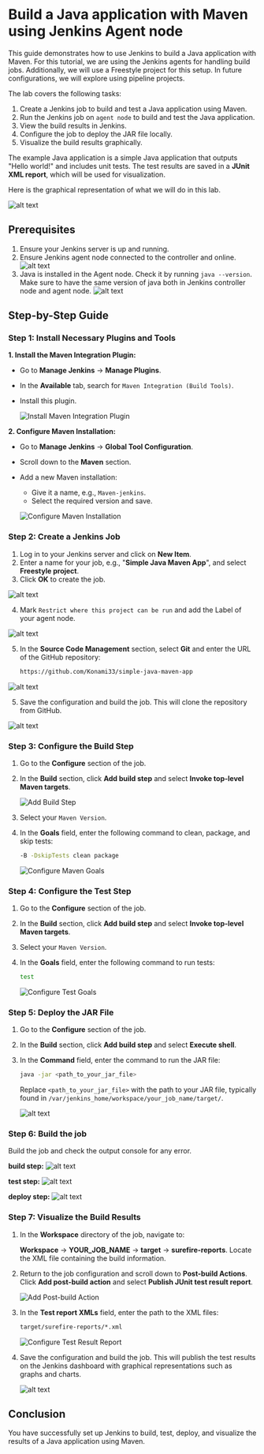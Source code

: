 # Build a Java application with Maven using Jenkins Agent node

This guide demonstrates how to use Jenkins to build a Java application with Maven. For this tutorial, we are using the Jenkins agents for handling build jobs. Additionally, we will use a Freestyle project for this setup. In future configurations, we will explore using pipeline projects.

The lab covers the following tasks:

1. Create a Jenkins job to build and test a Java application using Maven.
2. Run the Jenkins job on `agent node` to build and test the Java application.
3. View the build results in Jenkins.
4. Configure the job to deploy the JAR file locally.
5. Visualize the build results graphically.

The example Java application is a simple Java application that outputs "Hello world!" and includes unit tests. The test results are saved in a **JUnit XML report**, which will be used for visualization.

Here is the graphical representation of what we will do in this lab.

![alt text](https://github.com/poridhiEng/poridhi-labs/raw/main/Poridhi%20Labs/Jenkins%20Labs/Lab%2007/images/lab-7-arch.drawio.svg)

## Prerequisites

1. Ensure your Jenkins server is up and running.
2. Ensure Jenkins agent node connected to the controller and online.
![alt text](https://github.com/poridhiEng/poridhi-labs/raw/main/Poridhi%20Labs/Jenkins%20Labs/Lab%2007/images/image-10.png)
3. Java is installed in the Agent node. Check it by running `java --version`. Make sure to have the same version of java both in Jenkins controller node and agent node.
![alt text](https://github.com/poridhiEng/poridhi-labs/raw/main/Poridhi%20Labs/Jenkins%20Labs/Lab%2007/images/image.png)


## Step-by-Step Guide

### Step 1: Install Necessary Plugins and Tools

**1. Install the Maven Integration Plugin:**
- Go to **Manage Jenkins** -> **Manage Plugins**.
- In the **Available** tab, search for `Maven Integration (Build Tools)`.
- Install this plugin.

   ![Install Maven Integration Plugin](https://github.com/Konami33/Jenkins-Labs/blob/main/Lab%2006/images/image-4.png?raw=true)

**2. Configure Maven Installation:**
- Go to **Manage Jenkins** -> **Global Tool Configuration**.
- Scroll down to the **Maven** section.
- Add a new Maven installation:
   - Give it a name, e.g., `Maven-jenkins`.
   - Select the required version and save.

   ![Configure Maven Installation](https://github.com/Konami33/Jenkins-Labs/blob/main/Lab%2006/images/image-5.png?raw=true)

### Step 2: Create a Jenkins Job

1. Log in to your Jenkins server and click on **New Item**.
2. Enter a name for your job, e.g., "**Simple Java Maven App**", and select **Freestyle project**.
3. Click **OK** to create the job.

![alt text](https://github.com/poridhiEng/poridhi-labs/raw/main/Poridhi%20Labs/Jenkins%20Labs/Lab%2007/images/image-1.png)

4. Mark `Restrict where this project can be run` and add the Label of your agent node.

![alt text](https://github.com/poridhiEng/poridhi-labs/raw/main/Poridhi%20Labs/Jenkins%20Labs/Lab%2007/images/image-2.png)

5. In the **Source Code Management** section, select **Git** and enter the URL of the GitHub repository:

   ```sh
   https://github.com/Konami33/simple-java-maven-app
   ```

![alt text](https://github.com/poridhiEng/poridhi-labs/raw/main/Poridhi%20Labs/Jenkins%20Labs/Lab%2007/images/image-3.png)

5. Save the configuration and build the job. This will clone the repository from GitHub.

![alt text](https://github.com/poridhiEng/poridhi-labs/raw/main/Poridhi%20Labs/Jenkins%20Labs/Lab%2007/images/image-4.png)

### Step 3: Configure the Build Step

1. Go to the **Configure** section of the job.
2. In the **Build** section, click **Add build step** and select **Invoke top-level Maven targets**.

   ![Add Build Step](https://github.com/Konami33/Jenkins-Labs/blob/main/Lab%2006/images/image-6.png?raw=true)

3. Select your `Maven Version`.

4. In the **Goals** field, enter the following command to clean, package, and skip tests:

   ```sh
   -B -DskipTests clean package
   ```

   ![Configure Maven Goals](https://github.com/Konami33/Jenkins-Labs/blob/main/Lab%2006/images/image-7.png?raw=true)

### Step 4: Configure the Test Step

1. Go to the **Configure** section of the job.
2. In the **Build** section, click **Add build step** and select **Invoke top-level Maven targets**.
3. Select your `Maven Version`.
4. In the **Goals** field, enter the following command to run tests:

   ```sh
   test
   ```

   ![Configure Test Goals](https://github.com/Konami33/Jenkins-Labs/blob/main/Lab%2006/images/image-9.png?raw=true)


### Step 5: Deploy the JAR File

1. Go to the **Configure** section of the job.
2. In the **Build** section, click **Add build step** and select **Execute shell**.
3. In the **Command** field, enter the command to run the JAR file:

   ```sh
   java -jar <path_to_your_jar_file>
   ```

   Replace `<path_to_your_jar_file>` with the path to your JAR file, typically found in `/var/jenkins_home/workspace/your_job_name/target/`.

   ![alt text](https://github.com/poridhiEng/poridhi-labs/raw/main/Poridhi%20Labs/Jenkins%20Labs/Lab%2007/images/image-5.png)

### Step 6: Build the job

Build the job and check the output console for any error.

**build step:**
![alt text](https://github.com/poridhiEng/poridhi-labs/raw/main/Poridhi%20Labs/Jenkins%20Labs/Lab%2007/images/image-6.png)

**test step:**
![alt text](https://github.com/poridhiEng/poridhi-labs/raw/main/Poridhi%20Labs/Jenkins%20Labs/Lab%2007/images/image-7.png)

**deploy step:**
![alt text](https://github.com/poridhiEng/poridhi-labs/raw/main/Poridhi%20Labs/Jenkins%20Labs/Lab%2007/images/image-8.png)

### Step 7: Visualize the Build Results

1. In the **Workspace** directory of the job, navigate to:

   **Workspace** -> **YOUR_JOB_NAME** -> **target** -> **surefire-reports**. Locate the XML file containing the build information.

2. Return to the job configuration and scroll down to **Post-build Actions**. Click **Add post-build action** and select **Publish JUnit test result report**.

   ![Add Post-build Action](https://github.com/Konami33/Jenkins-Labs/blob/main/Lab%2006/images/image-15.png?raw=true)

3. In the **Test report XMLs** field, enter the path to the XML files:

   ```sh
   target/surefire-reports/*.xml
   ```

   ![Configure Test Result Report](https://github.com/Konami33/Jenkins-Labs/blob/main/Lab%2006/images/image-16.png?raw=true)

4. Save the configuration and build the job. This will publish the test results on the Jenkins dashboard with graphical representations such as graphs and charts.

   ![alt text](https://github.com/poridhiEng/poridhi-labs/raw/main/Poridhi%20Labs/Jenkins%20Labs/Lab%2007/images/image-9.png)

## Conclusion

You have successfully set up Jenkins to build, test, deploy, and visualize the results of a Java application using Maven.  